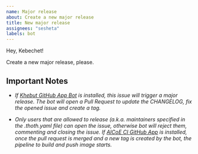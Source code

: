 ```yaml
---
name: Major release
about: Create a new major release
title: New major release
assignees: "sesheta"
labels: bot
---
```


Hey, Kebechet!

Create a new major release, please.

## Important Notes

- _If [Khebut GitHub App Bot](https://github.com/apps/khebhut) is installed, this issue will trigger a major release. The bot will open a Pull Request to update the CHANGELOG, fix the opened issue and create a tag._

- _Only users that are allowed to release (a.k.a. maintainers specified in the .thoth.yaml file) can open the issue, otherwise bot will reject them, commenting and closing the issue. If [AICoE CI GitHub App](https://github.com/apps/aicoe-ci) is installed, once the pull request is merged and a new tag is created by the bot, the pipeline to build and push image starts._
